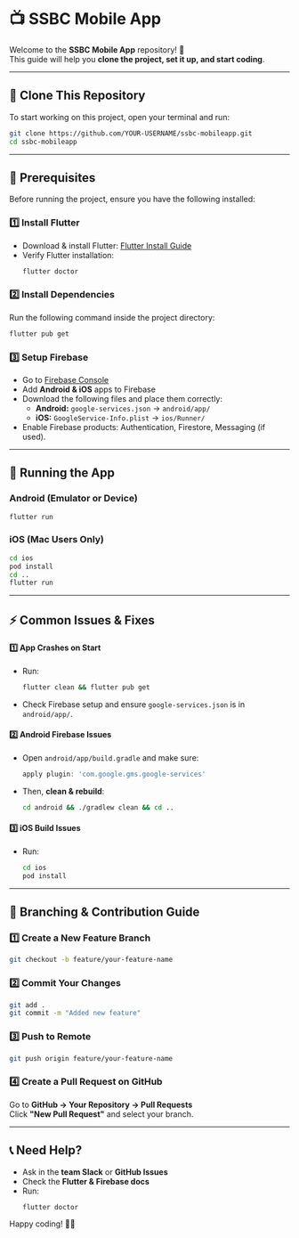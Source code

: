 # 📺 SSBC Mobile App

Welcome to the **SSBC Mobile App** repository! 🚀  
This guide will help you **clone the project, set it up, and start coding**.

---

## 📂 Clone This Repository
To start working on this project, open your terminal and run:
```sh
git clone https://github.com/YOUR-USERNAME/ssbc-mobileapp.git
cd ssbc-mobileapp
```

---

## 🔧 Prerequisites
Before running the project, ensure you have the following installed:

### 1️⃣ Install Flutter
- Download & install Flutter: [Flutter Install Guide](https://flutter.dev/docs/get-started/install)
- Verify Flutter installation:
  ```sh
  flutter doctor
  ```

### 2️⃣ Install Dependencies
Run the following command inside the project directory:
```sh
flutter pub get
```

### 3️⃣ Setup Firebase
- Go to [Firebase Console](https://console.firebase.google.com/)
- Add **Android & iOS** apps to Firebase
- Download the following files and place them correctly:
  - **Android:** `google-services.json` → `android/app/`
  - **iOS:** `GoogleService-Info.plist` → `ios/Runner/`
- Enable Firebase products: Authentication, Firestore, Messaging (if used).

---

## 🚀 Running the App
### **Android (Emulator or Device)**
```sh
flutter run
```
### **iOS (Mac Users Only)**
```sh
cd ios
pod install
cd ..
flutter run
```

---

## ⚡ Common Issues & Fixes
#### 1️⃣ App Crashes on Start
- Run:
  ```sh
  flutter clean && flutter pub get
  ```
- Check Firebase setup and ensure `google-services.json` is in `android/app/`.

#### 2️⃣ Android Firebase Issues
- Open `android/app/build.gradle` and make sure:
  ```gradle
  apply plugin: 'com.google.gms.google-services'
  ```
- Then, **clean & rebuild**:
  ```sh
  cd android && ./gradlew clean && cd ..
  ```

#### 3️⃣ iOS Build Issues
- Run:
  ```sh
  cd ios
  pod install
  ```

---

## 💚 Branching & Contribution Guide
### 1️⃣ Create a New Feature Branch
```sh
git checkout -b feature/your-feature-name
```

### 2️⃣ Commit Your Changes
```sh
git add .
git commit -m "Added new feature"
```

### 3️⃣ Push to Remote
```sh
git push origin feature/your-feature-name
```

### 4️⃣ Create a Pull Request on GitHub
Go to **GitHub → Your Repository → Pull Requests**  
Click **"New Pull Request"** and select your branch.

---

## 📞 Need Help?
- Ask in the **team Slack** or **GitHub Issues**
- Check the **Flutter & Firebase docs**
- Run:
  ```sh
  flutter doctor
  ```

Happy coding! 🎉🚀

